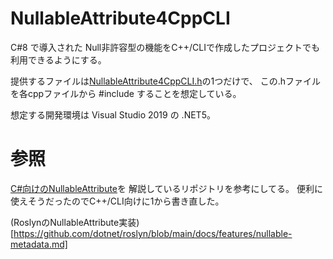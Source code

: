 # NullableAttribute4CppCLI

C#8 で導入された Null非許容型の機能をC++/CLIで作成したプロジェクトでも利用できるようにする。

提供するファイルは[NullableAttribute4CppCLI.h](NullableAttribute4CppCLI.h)の1つだけで、
この.hファイルを各cppファイルから #include することを想定している。

想定する開発環境は Visual Studio 2019 の .NET5。

# 参照
[C#向けのNullableAttribute](https://github.com/epsitec/nullable-type-reflection)を
解説しているリポジトリを参考にしてる。
便利に使えそうだったのでC++/CLI向けに1から書き直した。

(RoslynのNullableAttribute実装)[https://github.com/dotnet/roslyn/blob/main/docs/features/nullable-metadata.md]